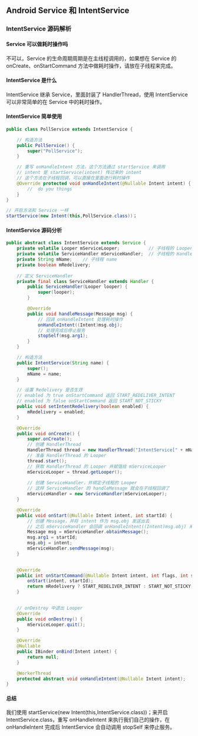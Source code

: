 ## Android Service 和 IntentService

### IntentService 源码解析

 #### Service 可以做耗时操作吗

不可以，Service 的生命周期周期是在主线程调用的，如果想在 Service 的 onCreate、onStartCommand 方法中做耗时操作，请放在子线程来完成。

#### IntentService 是什么

IntentService 继承 Service，里面封装了 HandlerThread，使用 IntentService 可以非常简单的在 Service 中的耗时操作。

#### IntentService 简单使用

```java
public class PollService extends IntentService {

    // 构造方法
    public PollService() {
        super("PollService");
    }

    // 重写 onHandleIntent 方法，这个方法通过 startService 来调用
  	// intent 是 startService(intent) 传过来的 intent
    // 这个方法在子线程回调，可以直接在里面进行耗时操作
    @Override protected void onHandleIntent(@Nullable Intent intent) {
      	// 	do you things
    }
}

// 开启方法和 Service 一样
startService(new Intent(this,PollService.class))；

```

#### IntentService 源码分析

```java
public abstract class IntentService extends Service {
    private volatile Looper mServiceLooper;    		  // 子线程的 Looper
    private volatile ServiceHandler mServiceHandler;  // 子线程的 Handler
    private String mName;    // 子线程 name
    private boolean mRedelivery;  
  
    // 定义 ServiceHandler
    private final class ServiceHandler extends Handler {
        public ServiceHandler(Looper looper) {
            super(looper);
        }

        @Override
        public void handleMessage(Message msg) {
            // 回调 onHandleIntent 处理耗时操作
            onHandleIntent((Intent)msg.obj);
            // 处理完成后停止服务
            stopSelf(msg.arg1);
        }
    }

    // 构造方法
    public IntentService(String name) {
        super();
        mName = name;
    }

    // 设置 Redelivery 是否生效
    // enabled 为 true onStartCommand 返回 START_REDELIVER_INTENT
    // enabled 为 false onStartCommand 返回 START_NOT_STICKY
    public void setIntentRedelivery(boolean enabled) {
        mRedelivery = enabled;
    }

    @Override
    public void onCreate() {
        super.onCreate();
        // 创建 HandlerThread
        HandlerThread thread = new HandlerThread("IntentService[" + mName + "]");
        // 准备 HandlerThread 的 Looper
        thread.start();
        // 获取 HandlerThread 的 Looper 并赋值给 mServiceLooper
        mServiceLooper = thread.getLooper();
        
        // 创建 ServiceHandler，并绑定子线程的 Looper
        // 这样 ServiceHandler 的 handleMessage 就会在子线程回调了
        mServiceHandler = new ServiceHandler(mServiceLooper);
    }

    @Override
    public void onStart(@Nullable Intent intent, int startId) {
        // 创建 Message，并将 intent 作为 msg.obj 发送出去
        // 之后 mServiceHandler 会回调 onHandleIntent((Intent)msg.obj) 来执行我们的操作
        Message msg = mServiceHandler.obtainMessage();
        msg.arg1 = startId;
        msg.obj = intent;
        mServiceHandler.sendMessage(msg);
    }

   
    @Override
    public int onStartCommand(@Nullable Intent intent, int flags, int startId) {
        onStart(intent, startId);
        return mRedelivery ? START_REDELIVER_INTENT : START_NOT_STICKY;
    }

  
    // onDestroy 中退出 Looper
    @Override
    public void onDestroy() {
        mServiceLooper.quit();
    }

    @Override
    @Nullable
    public IBinder onBind(Intent intent) {
        return null;
    }

    @WorkerThread
    protected abstract void onHandleIntent(@Nullable Intent intent);
}

```

#### 总结

我们使用 startService(new Intent(this,IntentService.class))；来开启 IntentService.class，重写 onHandleIntent 来执行我们自己的操作，在 onHandleIntent 完成后 IntentService 会自动调用 stopSelf 来停止服务。



